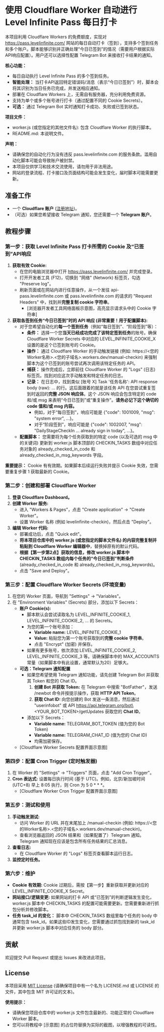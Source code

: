 # **使用 Cloudflare Worker 自动进行 Level Infinite Pass 每日打卡**

本项目利用 Cloudflare Workers 的免费额度，实现对 https://pass.levelinfinite.com/ 网站的每日自动打卡（签到），支持多个签到任务和多个账户。脚本能够识别并正确处理“今日已签到”的情况（需要用户根据实际API响应配置）。用户还可以选择性配置 Telegram Bot 来接收打卡结果的通知。

**核心功能：**

* 每日自动执行 Level Infinite Pass 的多个签到任务。  
* **智能处理：** 当打卡API返回特定错误码/消息（表示“今日已签到”）时，脚本会将其识别为当日任务已完成，并发送相应通知。  
* 部署在 Cloudflare Workers 上，无需自有服务器，充分利用免费资源。  
* 支持为单个或多个账号进行打卡（通过配置不同的 Cookie Secrets）。  
* **可选：** 通过 Telegram Bot 实时通知打卡成功、失败或已签到状态。

**项目文件：**

* worker.js (或您指定的其他文件名): 包含 Cloudflare Worker 的执行脚本。  
* README.md: 本说明文件。

**声明：**

* 请确保您的自动化行为没有违反 pass.levelinfinite.com 的服务条款。滥用自动化脚本可能会导致账户被封禁。  
* 本项目仅供学习和技术交流使用，请勿用于非法用途。  
* 网站的登录流程、打卡接口及页面结构可能会发生变化，届时脚本可能需要更新。

## **准备工作**

* 一个 **Cloudflare 账户** ([注册地址](https://dash.cloudflare.com/sign-up))。  
* （可选）如果您希望接收 Telegram 通知，您还需要一个 **Telegram 账户**。

## **教程步骤**

### **第一步：获取 Level Infinite Pass 打卡所需的 Cookie 及“已签到”API响应**

1. **获取有效 Cookie:**  
   * 在您的电脑浏览器中打开 https://pass.levelinfinite.com/ 并完成登录。  
   * 打开开发者工具 (F12)，切换到 "网络" (Network) 标签页，勾选 "Preserve log"。  
   * 刷新页面或在网站内进行任意操作，从一个发往 api-pass.levelinfinite.com 或 pass.levelinfinite.com 的请求的 "Request Headers" 中，找到并**完整复制 cookie 字符串**。  
     * \[浏览器开发者工具网络面板示意图，高亮显示请求头中的 Cookie 字符串\]  
2. **获取各签到任务“今日已签到”时的 API 响应 (非常重要！用于配置脚本):**  
   * 对于您希望自动化的**每一个签到任务**（例如“每日签到”、“阶段签到”等）：  
     * **条件：** 选择一个您**当天已经成功完成了该特定签到任务**的账号。确保 Cloudflare Worker Secrets 中对应的 LEVEL\_INFINITE\_COOKIE\_X 设置的是这个已签到账号的 Cookie。  
     * **操作：** 通过 Cloudflare Worker 的手动触发链接 (例如: https://\<您的Worker名称\>.\<您的子域名\>.workers.dev/manual-checkin) 来强制脚本为这个已签到的账号尝试再次调用该特定任务的 API。  
     * **捕获：** 操作完成后，立即前往 Cloudflare Worker 的 "Logs" (日志) 标签页。找到对应这次手动触发和特定任务的日志。  
     * **记录：** 在日志中，找到类似 \[账号 X\] Task '任务名称': API response body (raw): ... 的行。这后面跟着的就是该任务 API 在您尝试重复签到时返回的**完整 JSON 响应体**。这个 JSON 响应会包含特定的 code 和/或 msg 来表明“今日已签到”或“重复操作”。**请务必记下这个确切的 code 值和/或 msg 内容。**  
       * 例如，对于“每日签到”，响应可能是 {"code": 1001009, "msg": "system error", ...}。  
       * 对于“阶段签到”，响应可能是 {"code": 1002007, "msg": "DailyStageCheckIn ... already sign in today", ...}。  
   * **配置脚本：** 您需要将为每个任务获取到的特定 code (以及可选的 msg 中的关键词) 更新到 worker.js 脚本顶部的 CHECKIN\_TASKS 数组中对应任务对象的 already\_checked\_in\_code 和 already\_checked\_in\_msg\_keywords 字段。

**重要提示：** Cookie 有有效期。如果脚本后续运行失败并提示 Cookie 失效，您需要重复步骤 1 获取最新的 Cookie。

### **第二步：创建和部署 Cloudflare Worker**

1. **登录 Cloudflare Dashboard。**  
2. **创建 Worker 服务:**  
   * 进入 "Workers & Pages"，点击 "Create application" \-\> "Create Worker"。  
   * 设置 Worker 名称 (例如 levelinfinite-checkin)，然后点击 "Deploy"。  
3. **编辑 Worker 代码:**  
   * 部署成功后，点击 "Quick edit"。  
   * **将本项目仓库中的 worker.js (或您指定的脚本文件名) 的内容完整复制并粘贴到 Cloudflare Worker 编辑器中**，替换掉原有的默认代码。  
   * **根据【第一步第2点】获取的信息，修改 worker.js 脚本中 CHECKIN\_TASKS 数组内每个任务的“今日已签到”判断条件** (already\_checked\_in\_code 和 already\_checked\_in\_msg\_keywords)。  
   * 点击 "Save and Deploy"。

### **第三步：配置 Cloudflare Worker Secrets (环境变量)**

1. 在您的 Worker 页面，导航到 "Settings" \-\> "Variables"。  
2. 在 "Environment Variables" (Secrets) 部分，添加以下 Secrets：  
   * **账户 Cookie(s):**  
     * 脚本默认会尝试读取名为 LEVEL\_INFINITE\_COOKIE\_1, LEVEL\_INFINITE\_COOKIE\_2, ... 的 Secrets。  
     * 为您的第一个账号添加：  
       * **Variable name:** LEVEL\_INFINITE\_COOKIE\_1  
       * **Value:** 粘贴您为第一个账号获取到的**完整 cookie 字符串**。  
       * 点击 "Encrypt" (加密) 并保存。  
     * 如果有更多账号，依次添加 LEVEL\_INFINITE\_COOKIE\_2, LEVEL\_INFINITE\_COOKIE\_3 等。请确保脚本中的 MAX\_ACCOUNTS 常量（如果脚本中有此设置，通常默认为20）足够大。  
   * **可选：Telegram 通知配置**  
     * 如果您希望使用 Telegram 通知功能，请先创建 Telegram Bot 并获取其 Token 和您的 Chat ID。  
       1. **创建 Bot 并获取 Token:** 在 Telegram 中搜索 "BotFather"，发送 /newbot 命令并按提示操作，获取 **HTTP API Token**。  
       2. **获取 Chat ID:** 向您创建的 Bot 发送一条消息，然后通过 "userinfobot" 或 API https://api.telegram.org/bot\<YOUR\_BOT\_TOKEN\>/getUpdates 获取您的 **Chat ID**。  
     * 添加以下 Secrets：  
       * **Variable name:** TELEGRAM\_BOT\_TOKEN (值为您的 Bot Token)  
       * **Variable name:** TELEGRAM\_CHAT\_ID (值为您的 Chat ID)  
       * 均需加密保存。  
   * \[Cloudflare Worker Secrets 配置界面示意图\]

### **第四步：配置 Cron Trigger (定时触发器)**

1. 在 Worker 的 "Settings" \-\> "Triggers" 页面，点击 "Add Cron Trigger"。  
2. **Cron 表达式:** 设置每日执行时间 (基于 UTC)。例如，北京/新加坡时间 (UTC+8) 早上 8:05 执行，则 Cron 为 5 0 \* \* \*。  
   * \[Cloudflare Worker Cron Trigger 配置界面示意图\]

### **第五步：测试和使用**

1. **手动触发测试:**  
   * 访问 Worker 的 URL 并在末尾加上 /manual-checkin (例如: https://\<您的Worker名称\>.\<您的子域名\>.workers.dev/manual-checkin)。  
   * 查看浏览器返回的 JSON 结果和（如果配置了）Telegram 通知。Telegram 通知现在应该是包含所有任务结果的汇总消息。  
2. **查看日志:**  
   * 在 Cloudflare Worker 的 "Logs" 标签页查看脚本运行日志。  
3. **监控定时任务。**

### **第六步：维护**

* **Cookie 有效期:** Cookie 过期后，需按【第一步】重新获取并更新对应的 LEVEL\_INFINITE\_COOKIE\_X Secret。  
* **网站接口/逻辑变更:** 如果网站的打卡 API 或“已签到”的判断逻辑发生变化，worker.js 脚本中 CHECKIN\_TASKS 的配置可能需要更新。您需要重新进行抓包分析并修改脚本。  
* **任务 task\_id 的变化：** 脚本中 CHECKIN\_TASKS 数组里每个任务的 body 中通常包含 task\_id。如果这些ID发生变化，您需要通过抓包找到新的 task\_id 并更新 worker.js 脚本中对应任务的 body 部分。

## **贡献**

欢迎提交 Pull Request 或提出 Issues 来改进此项目。

## **License**

本项目采用 [MIT License](http://docs.google.com/LICENSE.md) (请确保项目中有一个名为 LICENSE.md 或 LICENSE 的文件，其中包含 MIT 许可证的文本)。

**使用提示：**

* 请确保您项目仓库中的 worker.js 文件包含最新的、功能正常的 Cloudflare Worker 脚本。  
* 您可以将教程中 \[示意图\] 的占位符替换为实际的截图，以增强教程的可读性。